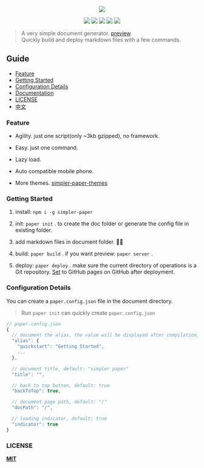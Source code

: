 
<p align="center" height="300">
<img src="https://github.com/DhyanaChina/simpler-paper/blob/master/logo.png" align="center">
</p>

<p align=center>
<a target="_blank" href="https://www.npmjs.com/package/simpler-paper" title="NPM version"><img src="https://img.shields.io/github/package-json/v/DhyanaChina/simpler-paper.svg?style=flat-square"></a>
<a target="_blank" href="http://nodejs.org/download/" title="Node version"><img src="https://img.shields.io/badge/node.js-%3E=_6.0-green.svg?style=flat-square"></a>
<a target="_blank" href="https://opensource.org/licenses/MIT" title="License: MIT"><img src="https://img.shields.io/github/license/mashape/apistatus.svg?style=flat-square"></a>
<a target="_blank" href="https://travis-ci.org/DhyanaChina/simpler-paper" title="Build Status"><img src="https://img.shields.io/travis/DhyanaChina/simpler-paper/master.svg?style=flat-square"></a>
<a target="_blank" href="https://www.npmjs.com/package/simpler-paper" title="Downloads"><img src="https://img.shields.io/npm/dt/simpler-paper.svg?style=flat-square"></a>
</p>

> A very simple document generator. [preview](https://wittbulter.github.io/simpler-paper/).    
> Quickly build and deploy markdown files with a few commands.

## Guide
- [Feature](#feature)
- [Getting Started](#getting-started)
- [Configuration Details](#configuration-details)
- [Documentation](https://wittbulter.github.io/simpler-paper/)
- [LICENSE](#license)
- [中文](README_CN.md)

### Feature

- Agility. just one script(only ~3kb gzipped), no framework.

- Easy. just one command.

- Lazy load.

- Auto compatible mobile phone.

- More themes. [simpler-paper-themes](https://github.com/DhyanaChina/simpler-paper-themes)


### Getting Started
1. install: `npm i -g simpler-paper`

2. init: `paper init` . to create the doc folder or generate the config file in existing folder.

3. add markdown files in document folder. 🤔🤔

4. build: `paper build` . if you want preview: `paper server` .

5. deploy: `paper deploy` . make sure the current directory of operations is a Git repository.
[Set](https://help.github.com/articles/configuring-a-publishing-source-for-github-pages/#enabling-github-pages-to-publish-your-site-from-master-or-gh-pages) to GitHub pages on GitHub after deployment.


### Configuration Details
You can create a `paper.config.json` file in the document directory.

> Run `paper init` can quickly create `paper.config.json`

```typescript
// paper.config.json
{
  // document the alias, the value will be displayed after compilation, default: null
  "alias": {
    "quickstart": "Getting Started",
    ...
  },

  // document title, default: "simpler paper"
  "title": "",

  // back to top button, default: true
  "backToTop": true,

  // document page path, default: "/"
  "docPath": "/",

  // loading indicator, default: true
  "indicator": true
}
```  


### LICENSE

[**MIT**](LICENSE)


